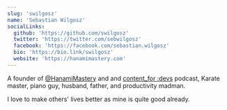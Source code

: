```yaml
---
slug: 'swilgosz'
name: 'Sebastian Wilgosz'
socialLinks:
  github: 'https://github.com/swilgosz'
  twitter: 'https://twitter.com/sebwilgosz'
  facebook: 'https://facebook.com/sebastian.wilgosz'
  bio: 'https://bio.link/swilgosz'
  website: 'https://hanamimastery.com'
---
```


A founder of [@HanamiMastery](https://hanamimastery.com) and and [content_for :devs](https://www.contentfor.devs) podcast, Karate master, piano guy, husband, father, and productivity madman.

I love to make others' lives better as mine is quite good already.
